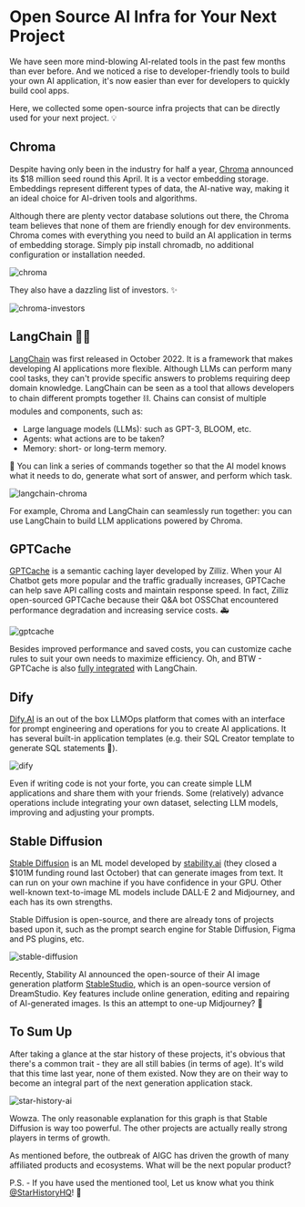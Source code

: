 # Open Source AI Infra for Your Next Project

We have seen more mind-blowing AI-related tools in the past few months than ever before. And we noticed a rise to developer-friendly tools to build your own AI application, it's now easier than ever for developers to quickly build cool apps.

Here, we collected some open-source infra projects that can be directly used for your next project. 💡

## Chroma

Despite having only been in the industry for half a year, [Chroma](https://github.com/chroma-core/chroma) announced its $18 million seed round this April. It is a vector embedding storage. Embeddings represent different types of data, the AI-native way, making it an ideal choice for AI-driven tools and algorithms.

Although there are plenty vector database solutions out there, the Chroma team believes that none of them are friendly enough for dev environments. Chroma comes with everything you need to build an AI application in terms of embedding storage. Simply pip install chromadb, no additional configuration or installation needed.

![chroma](/blog/assets/open-source-ai-infra-projects/chroma.webp)

They also have a dazzling list of investors. ✨

![chroma-investors](/blog/assets/open-source-ai-infra-projects/chroma-investors.webp)

## LangChain 🦜🔗

[LangChain](https://github.com/hwchase17/langchain) was first released in October 2022. It is a framework that makes developing AI applications more flexible. Although LLMs can perform many cool tasks, they can't provide specific answers to problems requiring deep domain knowledge. LangChain can be seen as a tool that allows developers to chain different prompts together ⛓️. Chains can consist of multiple modules and components, such as:

-   Large language models (LLMs): such as GPT-3, BLOOM, etc.
-   Agents: what actions are to be taken?
-   Memory: short- or long-term memory.

🔗 You can link a series of commands together so that the AI model knows what it needs to do, generate what sort of answer, and perform which task.

![langchain-chroma](/blog/assets/open-source-ai-infra-projects/langchain-chroma.webp)

For example, Chroma and LangChain can seamlessly run together: you can use LangChain to build LLM applications powered by Chroma.

## GPTCache

[GPTCache](https://github.com/zilliztech/GPTCache) is a semantic caching layer developed by Zilliz. When your AI Chatbot gets more popular and the traffic gradually increases, GPTCache can help save API calling costs and maintain response speed. In fact, Zilliz open-sourced GPTCache because their Q&A bot OSSChat encountered performance degradation and increasing service costs. 🚑

![gptcache](/blog/assets/open-source-ai-infra-projects/gptcache.webp)

Besides improved performance and saved costs, you can customize cache rules to suit your own needs to maximize efficiency. Oh, and BTW - GPTCache is also [fully integrated](https://python.langchain.com/en/latest/modules/models/llms/examples/llm_caching.html?highlight=cache#gptcache) with LangChain.

## Dify

[Dify.AI](https://github.com/langgenius/dify) is an out of the box LLMOps platform that comes with an interface for prompt engineering and operations for you to create AI applications. It has several built-in application templates (e.g. their SQL Creator template to generate SQL statements 🤗).

![dify](/blog/assets/open-source-ai-infra-projects/dify.webp)

Even if writing code is not your forte, you can create simple LLM applications and share them with your friends. Some (relatively) advance operations include integrating your own dataset, selecting LLM models, improving and adjusting your prompts.

## Stable Diffusion

[Stable Diffusion](https://github.com/CompVis/stable-diffusion) is an ML model developed by [stability.ai](http://stability.ai) (they closed a $101M funding round last October) that can generate images from text. It can run on your own machine if you have confidence in your GPU. Other well-known text-to-image ML models include DALL·E 2 and Midjourney, and each has its own strengths.

Stable Diffusion is open-source, and there are already tons of projects based upon it, such as the prompt search engine for Stable Diffusion, Figma and PS plugins, etc.

![stable-diffusion](/blog/assets/open-source-ai-infra-projects/stable-diffusion.webp)

Recently, Stability AI announced the open-source of their AI image generation platform [StableStudio](https://github.com/Stability-AI/StableStudio), which is an open-source version of DreamStudio. Key features include online generation, editing and repairing of AI-generated images. Is this an attempt to one-up Midjourney? 🤔️

## To Sum Up

After taking a glance at the star history of these projects, it's obvious that there's a common trait - they are all still babies (in terms of age). It's wild that this time last year, none of them existed. Now they are on their way to become an integral part of the next generation application stack.

![star-history-ai](/blog/assets/open-source-ai-infra-projects/star-history-ai.webp)

Wowza. The only reasonable explanation for this graph is that Stable Diffusion is way too powerful. The other projects are actually really strong players in terms of growth.

As mentioned before, the outbreak of AIGC has driven the growth of many affiliated products and ecosystems. What will be the next popular product?

P.S. - If you have used the mentioned tool, Let us know what you think [@StarHistoryHQ](https://twitter.com/StarHistoryHQ)! 🤣
